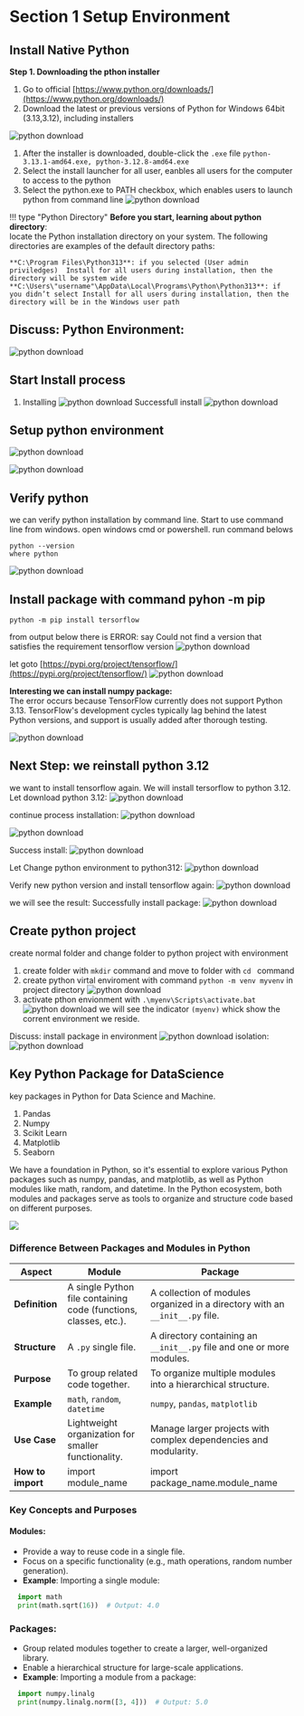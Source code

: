 # **Section 1**  Setup Environment 
## Install Native Python
**Step 1. Downloading the pthon installer**  
1. Go to official  [https://www.python.org/downloads/](https://www.python.org/downloads/)  
2. Download the latest or previous versions of Python for Windows 64bit (3.13,3.12), including installers

![python download](../assets/images/python1.png)  

1. After the installer is downloaded, double-click the `.exe` file `python-3.13.1-amd64.exe, python-3.12.8-amd64.exe`  
1. Select the install launcher for all user, eanbles all users for the computer to access to the python   
1. Select the python.exe to PATH checkbox, which enables users to launch python from command line
![python download](../assets/images/python2.png)

!!! type "Python Directory"
    **Before you start, learning about python directory**:  
    locate the Python installation directory on your system. The following directories are examples of the default directory paths:

    **C:\Program Files\Python313**: if you selected (User admin priviledges)  Install for all users during installation, then the directory will be system wide
    **C:\Users\"username"\AppData\Local\Programs\Python\Python313**: if you didn’t select Install for all users during installation, then the directory will be in the Windows user path

  
## Discuss: Python Environment:
![python download](../assets/images/PythonEnv.png)

## Start Install process
1. Installing
![python download](../assets/images/python3.png)
Successfull install
![python download](../assets/images/python4.png)

## Setup python environment 
![python download](../assets/images/python13.png)


![python download](../assets/images/python14.png)

## Verify python  
we can verify python installation by command line. Start to use command line from windows. open windows cmd or powershell. run command belows
```
python --version
where python
```
![python download](../assets/images/python5.png)

## Install package with command pyhon -m pip 
```
python -m pip install tersorflow
```
from output below there is ERROR: say Could not find a version that satisfies the requirement tensorflow version 
![python download](../assets/images/python6.png)

let goto [https://pypi.org/project/tensorflow/](https://pypi.org/project/tensorflow/)
![python download](../assets/images/python7.png)

**Interesting we can install numpy package:**  
The error occurs because TensorFlow currently does not support Python 3.13. TensorFlow's development cycles typically lag behind the latest Python versions, and support is usually added after thorough testing.

![python download](../assets/images/python8.png)


## Next Step: we reinstall python 3.12
we want to install tensorflow again. We will install tersorflow to python 3.12. Let download python 3.12:
![python download](../assets/images/python9.png)

continue process installation:
![python download](../assets/images/python10.png)


![python download](../assets/images/python11.png)

Success install:
![python download](../assets/images/python12.png)

Let Change python environment to python312:
![python download](../assets/images/python15.png)

Verify new python version and install tensorflow again:
![python download](../assets/images/python16.png)

we will see the result: Successfully install package:
![python download](../assets/images/python17.png)

## Create python project
create normal folder and change folder to python project with environment

1. create folder with `mkdir` command and move to folder with `cd ` command  
2. create python virtal enviroment with command `python -m venv myvenv` in project directory
![python download](../assets/images/python18.png)
3. activate pthon envionment with `.\myenv\Scripts\activate.bat`
![python download](../assets/images/python19.png)
we will see the indicator `(myenv)` whick show the corrent environment we reside.

Discuss: install package in environment
![python download](../assets/images/python_engine1.png)
isolation:
![python download](../assets/images/python_engine2.png)

## Key Python Package for DataScience
key packages in Python for Data Science and Machine. 
1. Pandas
2. Numpy
3. Scikit Learn
4. Matplotlib
5. Seaborn

We have a foundation in Python, so it's essential to explore various Python packages such as numpy, pandas, and matplotlib, as well as Python modules like math, random, and datetime. In the Python ecosystem, both modules and packages serve as tools to organize and structure code based on different purposes.

![](../assets/images/Python-packages.webp)

### Difference Between Packages and Modules in Python

| **Aspect**        | **Module**                                        | **Package**                                      |
|--------------------|--------------------------------------------------|-------------------------------------------------|
| **Definition**     | A single Python file containing code (functions, classes, etc.). | A collection of modules organized in a directory with an `__init__.py` file. |
| **Structure**      | A `.py` single file.                             | A directory containing an `__init__.py` file and one or more modules. |
| **Purpose**        | To group related code together.                  | To organize multiple modules into a hierarchical structure. |
| **Example**        | `math`, `random`, `datetime`                     | `numpy`, `pandas`, `matplotlib`                |
| **Use Case**       | Lightweight organization for smaller functionality. | Manage larger projects with complex dependencies and modularity. |
| **How to import**  | import module_name                               |  import package_name.module_name |

### Key Concepts and Purposes

#### Modules:
- Provide a way to reuse code in a single file.
- Focus on a specific functionality (e.g., math operations, random number generation).
- **Example**: Importing a single module:
```python
  import math
  print(math.sqrt(16))  # Output: 4.0
```
### Packages:
- Group related modules together to create a larger, well-organized library.
- Enable a hierarchical structure for large-scale applications.
- **Example**: Importing a module from a package:
```python
  import numpy.linalg
  print(numpy.linalg.norm([3, 4]))  # Output: 5.0
```
